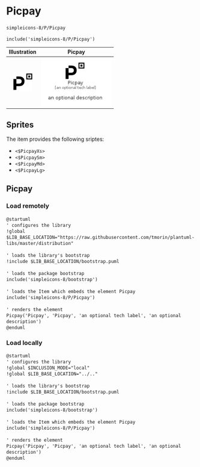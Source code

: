 # Picpay


```text
simpleicons-8/P/Picpay
```

```text
include('simpleicons-8/P/Picpay')
```



| Illustration | Picpay |
| :---: | :---: |
| ![illustration for Illustration](../../simpleicons-8/P/Picpay.png) | ![illustration for Picpay](../../simpleicons-8/P/Picpay.Local.png) |



## Sprites
The item provides the following sriptes:

- `<$PicpayXs>`
- `<$PicpaySm>`
- `<$PicpayMd>`
- `<$PicpayLg>`





## Picpay

### Load remotely
```plantuml
@startuml
' configures the library
!global $LIB_BASE_LOCATION="https://raw.githubusercontent.com/tmorin/plantuml-libs/master/distribution"

' loads the library's bootstrap
!include $LIB_BASE_LOCATION/bootstrap.puml

' loads the package bootstrap
include('simpleicons-8/bootstrap')

' loads the Item which embeds the element Picpay
include('simpleicons-8/P/Picpay')

' renders the element
Picpay('Picpay', 'Picpay', 'an optional tech label', 'an optional description')
@enduml
```

### Load locally
```plantuml
@startuml
' configures the library
!global $INCLUSION_MODE="local"
!global $LIB_BASE_LOCATION="../.."

' loads the library's bootstrap
!include $LIB_BASE_LOCATION/bootstrap.puml

' loads the package bootstrap
include('simpleicons-8/bootstrap')

' loads the Item which embeds the element Picpay
include('simpleicons-8/P/Picpay')

' renders the element
Picpay('Picpay', 'Picpay', 'an optional tech label', 'an optional description')
@enduml
```

